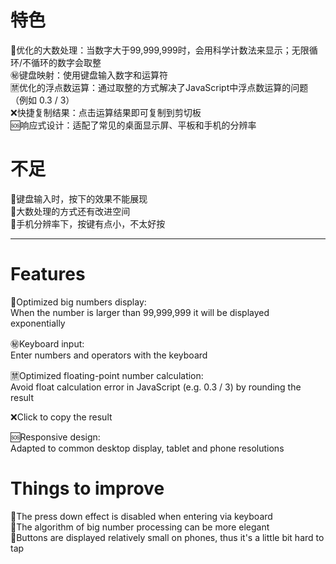# 特色
🔞优化的大数处理：当数字大于99,999,999时，会用科学计数法来显示；无限循环/不循环的数字会取整  
㊙️键盘映射：使用键盘输入数字和运算符  
🈲优化的浮点数运算：通过取整的方式解决了JavaScript中浮点数运算的问题（例如 0.3 / 3）  
❌快捷复制结果：点击运算结果即可复制到剪切板  
🆘响应式设计：适配了常见的桌面显示屏、平板和手机的分辨率  

# 不足
👀键盘输入时，按下的效果不能展现  
🔢大数处理的方式还有改进空间  
📱手机分辨率下，按键有点小，不太好按
  
------------------------------------  
  
# Features
🔞Optimized big numbers display:  
When the number is larger than 99,999,999 it will be displayed exponentially  
  
㊙️Keyboard input:  
Enter numbers and operators with the keyboard  
  
🈲Optimized floating-point number calculation:  
Avoid float calculation error in JavaScript (e.g. 0.3 / 3) by rounding the result  
  
❌Click to copy the result  
  
🆘Responsive design:  
Adapted to common desktop display, tablet and phone resolutions  

# Things to improve  
👀The press down effect is disabled when entering via keyboard  
🔢The algorithm of big number processing can be more elegant  
📱Buttons are displayed relatively small on phones, thus it's a little bit hard to tap
